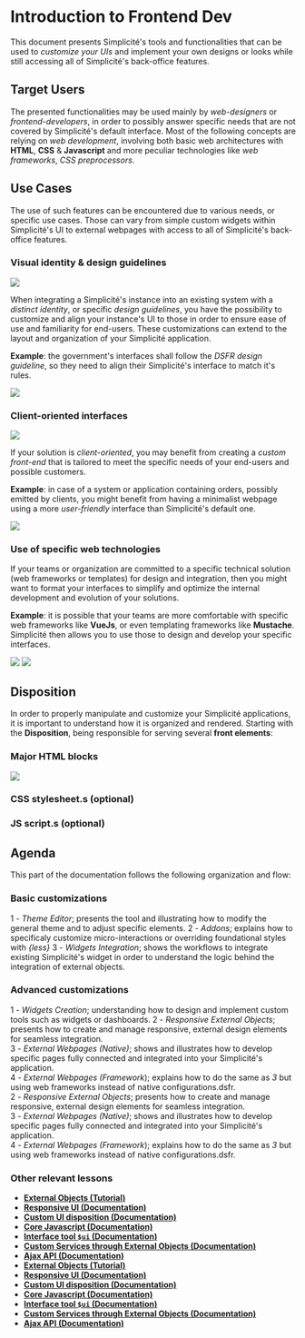 Introduction to Frontend Dev
============================

This document presents Simplicité's tools and functionalities that can be used to *customize your UIs* and implement your own designs or looks while still accessing all of Simplicité's back-office features.

## Target Users

The presented functionalities may be used mainly by *web-designers* or *frontend-developers*, in order to possibly answer specific needs that are not covered by Simplicité's default interface.
Most of the following concepts are relying on *web development*, involving both basic web architectures with **HTML**, **CSS** & **Javascript** and more peculiar technologies like *web frameworks*, *CSS preprocessors*.

## Use Cases

The use of such features can be encountered due to various needs, or specific use cases. Those can vary from simple custom widgets within Simplicité's UI to external webpages with access to all of Simplicité's back-office features.

### Visual identity & design guidelines

![](identity-guidelines.png)

When integrating a Simplicité's instance into an existing system with a *distinct identity*, or specific *design guidelines*, you have the possibility to customize and align your instance's UI to those in order to ensure ease of use and familiarity for end-users.
These customizations can extend to the layout and organization of your Simplicité application.

**Example**: the government's interfaces shall follow the *DSFR design guideline*, so they need to align their Simplicité's interface to match it's rules.

![](dsfr-simplicite.png)

### Client-oriented interfaces

![](client-oriented-webpage.png)

If your solution is *client-oriented*, you may benefit from creating a *custom front-end* that is tailored to meet the specific needs of your end-users and possible customers.

**Example**: in case of a system or application containing orders, possibly emitted by clients, you might benefit from having a minimalist webpage using a more *user-friendly* interface than Simplicité's default one.

![](order-internal-page.png)

### Use of specific web technologies

If your teams or organization are committed to a specific technical solution (web frameworks or templates) for design and integration, then you might want to format your interfaces to simplify and optimize the internal development and evolution of your solutions.

**Example**: it is possible that your teams are more comfortable with specific web frameworks like **VueJs**, or even templating frameworks like **Mustache**. Simplicité then allows you to use those to design and develop your specific interfaces.

![](vue-webpage.png)
![](mustache-webpage.png)

## Disposition

In order to properly manipulate and customize your Simplicité applications, it is important to understand how it is organized and rendered. Starting with the **Disposition**, being responsible for serving several **front elements**:

### Major HTML blocks

![](disposition-schema.png)

### CSS stylesheet.s (optional)

### JS script.s (optional)

## Agenda

This part of the documentation follows the following organization and flow:

### Basic customizations

1 - *Theme Editor*; presents the tool and illustrating how to modify the general theme and to adjust specific elements.
2 - *Addons*; explains how to specificaly customize micro-interactions or overriding foundational styles with *{less}*
3 - *Widgets Integration*; shows the workflows to integrate existing Simplicité's widget in order to understand the logic behind the integration of external objects.

### Advanced customizations

1 - *Widgets Creation*; understanding how to design and implement custom tools such as widgets or dashboards.
2 - *Responsive External Objects*; presents how to create and manage responsive, external design elements for seamless integration.  
3 - *External Webpages (Native)*; shows and illustrates how to develop specific pages fully connected and integrated into your Simplicité's application.  
4 - *External Webpages (Framework*); explains how to do the same as *3* but using web frameworks instead of native configurations.dsfr.  
2 - *Responsive External Objects*; presents how to create and manage responsive, external design elements for seamless integration.  
3 - *External Webpages (Native)*; shows and illustrates how to develop specific pages fully connected and integrated into your Simplicité's application.  
4 - *External Webpages (Framework*); explains how to do the same as *3* but using web frameworks instead of native configurations.dsfr.  

### Other relevant lessons

* [**External Objects (Tutorial)**](https://docs.simplicite.io/lesson/tutorial/development/external-object)  
* [**Responsive UI (Documentation)**](https://docs.simplicite.io/lesson/docs/ui/responsive)  
* [**Custom UI disposition (Documentation)**](https://docs.simplicite.io/lesson/docs/core/disposition-code-examples)  
* [**Core Javascript (Documentation)**](https://docs.simplicite.io/lesson/docs/core/javascript-code-examples)  
* [**Interface tool `$ui` (Documentation)**](https://docs.simplicite.io/lesson/docs/core/ui-tools-code-examples)  
* [**Custom Services through External Objects (Documentation)**](https://docs.simplicite.io/lesson/docs/integration/webservices/custom-services)  
* [**Ajax API (Documentation)**](https://docs.simplicite.io/lesson/docs/integration/librairies/ajax-api)  
* [**External Objects (Tutorial)**](https://docs.simplicite.io/lesson/tutorial/development/external-object)  
* [**Responsive UI (Documentation)**](https://docs.simplicite.io/lesson/docs/ui/responsive)  
* [**Custom UI disposition (Documentation)**](https://docs.simplicite.io/lesson/docs/core/disposition-code-examples)  
* [**Core Javascript (Documentation)**](https://docs.simplicite.io/lesson/docs/core/javascript-code-examples)  
* [**Interface tool `$ui` (Documentation)**](https://docs.simplicite.io/lesson/docs/core/ui-tools-code-examples)  
* [**Custom Services through External Objects (Documentation)**](https://docs.simplicite.io/lesson/docs/integration/webservices/custom-services)  
* [**Ajax API (Documentation)**](https://docs.simplicite.io/lesson/docs/integration/librairies/ajax-api)  
